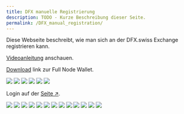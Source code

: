 ```yaml
---
title: DFX manuelle Registrierung
description: TODO - Kurze Beschreibung dieser Seite.
permalink: /DFX_manual_registration/
---
```


Diese Webseite beschreibt, wie man sich an der DFX.swiss Exchange registrieren kann.

[Videoanleitung](https://www.youtube.com/watch?v=0C50S1GhBu8) anschauen.

[Download](https://defichain.com/downloads/) link zur Full Node Wallet.

![](../media/dfxregistration_DE_1.png)
![](../media/dfxregistration_DE_2.png)
![](../media/dfxregistration_DE_3.png)
![](../media/dfxregistration_DE_4.png)
![](../media/dfxregistration_DE_5.png)
![](../media/dfxregistration_DE_6.png)

Login auf der [Seite ↗](https://payment.dfx.swiss/login).

![](../media/dfxregistration_DE_7.png)
![](../media/dfxregistration_DE_8.png)
![](../media/dfxregistration_DE_9.png)
![](../media/dfxregistration_DE_10.png)
![](../media/dfxregistration_DE_11.png)
![](../media/dfxregistration_DE_12.png)
![](../media/dfxregistration_DE_13.png)
![](../media/dfxregistration_DE_14.png)
![](../media/dfxregistration_DE_15.png)
![](../media/dfxregistration_DE_16.png)
![](../media/dfxregistration_DE_17.png)
![](../media/dfxregistration_DE_18.png)
![](../media/dfxregistration_DE_19.png)
